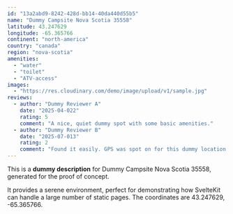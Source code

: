```yaml
---
id: "13a2abd9-8242-428d-bb14-40da440d55b5"
name: "Dummy Campsite Nova Scotia 35558"
latitude: 43.247629
longitude: -65.365766
continent: "north-america"
country: "canada"
region: "nova-scotia"
amenities:
  - "water"
  - "toilet"
  - "ATV-access"
images:
  - "https://res.cloudinary.com/demo/image/upload/v1/sample.jpg"
reviews:
  - author: "Dummy Reviewer A"
    date: "2025-04-022"
    rating: 5
    comment: "A nice, quiet dummy spot with some basic amenities."
  - author: "Dummy Reviewer B"
    date: "2025-07-013"
    rating: 2
    comment: "Found it easily. GPS was spot on for this dummy location."
---
```


This is a **dummy description** for Dummy Campsite Nova Scotia 35558, generated for the proof of concept.

It provides a serene environment, perfect for demonstrating how SvelteKit can handle a large number of static pages. The coordinates are 43.247629, -65.365766.
